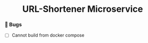 <h1 style="text-align: center;">URL-Shortener Microservice</h1>

### 🗿 Bugs
- [ ] Cannot build from docker compose